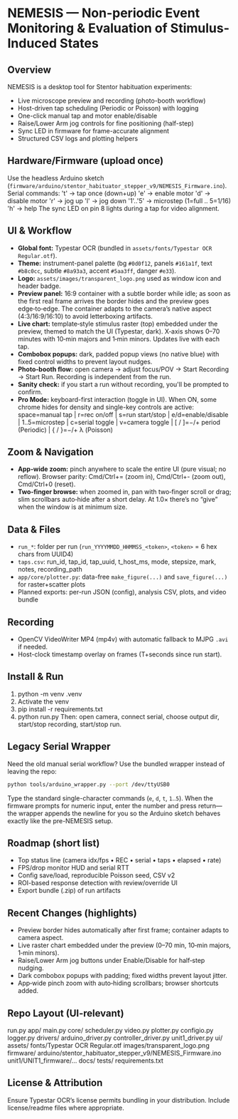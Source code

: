 NEMESIS — Non-periodic Event Monitoring & Evaluation of Stimulus-Induced States
==================================================================================

Overview
--------
NEMESIS is a desktop tool for Stentor habituation experiments:
- Live microscope preview and recording (photo-booth workflow)
- Host-driven tap scheduling (Periodic or Poisson) with logging
- One-click manual tap and motor enable/disable
- Raise/Lower Arm jog controls for fine positioning (half-step)
- Sync LED in firmware for frame-accurate alignment
- Structured CSV logs and plotting helpers

Hardware/Firmware (upload once)
-------------------------------
Use the headless Arduino sketch (`firmware/arduino/stentor_habituator_stepper_v9/NEMESIS_Firmware.ino`). Serial commands:
  't' → tap once (down+up)
  'e' → enable motor    'd' → disable motor
  'r' → jog up          'l' → jog down
  '1'..'5' → microstep (1=full .. 5=1/16)
  'h' → help
The sync LED on pin 8 lights during a tap for video alignment.

UI & Workflow
-------------
- **Global font:** Typestar OCR (bundled in `assets/fonts/Typestar OCR Regular.otf`).
- **Theme:** instrument-panel palette (bg `#0d0f12`, panels `#161a1f`, text `#b8c0cc`, subtle `#8a93a3`, accent `#5aa3ff`, danger `#e33`).
- **Logo:** `assets/images/transparent_logo.png` used as window icon and header badge.
- **Preview panel:** 16:9 container with a subtle border while idle; as soon as the first real frame arrives the border hides and the preview goes edge‑to‑edge. The container adapts to the camera’s native aspect (4:3/16:9/16:10) to avoid letterboxing artifacts.
- **Live chart:** template‑style stimulus raster (top) embedded under the preview, themed to match the UI (Typestar, dark). X‑axis shows 0–70 minutes with 10‑min majors and 1‑min minors. Updates live with each tap.
- **Combobox popups:** dark, padded popup views (no native blue) with fixed control widths to prevent layout nudges.
- **Photo‑booth flow:** open camera → adjust focus/POV → Start Recording → Start Run. Recording is independent from the run.
- **Sanity check:** if you start a run without recording, you'll be prompted to confirm.
- **Pro Mode:** keyboard-first interaction (toggle in UI). When ON, some chrome hides for density and single-key controls are active:
  space=manual tap | r=rec on/off | s=run start/stop | e/d=enable/disable |
  1..5=microstep | c=serial toggle | v=camera toggle |
  [ / ]=−/+ period (Periodic) | { / }=−/+ λ (Poisson)

Zoom & Navigation
-----------------
- **App‑wide zoom:** pinch anywhere to scale the entire UI (pure visual; no reflow). Browser parity: Cmd/Ctrl+= (zoom in), Cmd/Ctrl+- (zoom out), Cmd/Ctrl+0 (reset).
- **Two‑finger browse:** when zoomed in, pan with two‑finger scroll or drag; slim scrollbars auto‑hide after a short delay. At 1.0× there’s no “give” when the window is at minimum size.

Data & Files
------------
- `run_*`: folder per run (`run_YYYYMMDD_HHMMSS_<token>`, `<token>` = 6 hex chars from UUID4)
- `taps.csv`: run_id, tap_id, tap_uuid, t_host_ms, mode, stepsize, mark, notes, recording_path
- `app/core/plotter.py`: data-free `make_figure(...)` and `save_figure(...)` for raster+scatter plots
- Planned exports: per-run JSON (config), analysis CSV, plots, and video bundle

Recording
---------
- OpenCV VideoWriter MP4 (mp4v) with automatic fallback to MJPG `.avi` if needed.
- Host-clock timestamp overlay on frames (T+seconds since run start).

Install & Run
-------------
1) python -m venv .venv
2) Activate the venv
3) pip install -r requirements.txt
4) python run.py
Then: open camera, connect serial, choose output dir, start/stop recording, start/stop run.

Legacy Serial Wrapper
---------------------
Need the old manual serial workflow? Use the bundled wrapper instead of leaving the repo:

```bash
python tools/arduino_wrapper.py --port /dev/ttyUSB0
```

Type the standard single-character commands (`e`, `d`, `t`, `1`..`5`). When the firmware
prompts for numeric input, enter the number and press return—the wrapper appends the newline
for you so the Arduino sketch behaves exactly like the pre-NEMESIS setup.

Roadmap (short list)
--------------------
- Top status line (camera idx/fps • REC • serial • taps • elapsed • rate)
- FPS/drop monitor HUD and serial RTT
- Config save/load, reproducible Poisson seed, CSV v2
- ROI-based response detection with review/override UI
- Export bundle (.zip) of run artifacts

Recent Changes (highlights)
---------------------------
- Preview border hides automatically after first frame; container adapts to camera aspect.
- Live raster chart embedded under the preview (0–70 min, 10‑min majors, 1‑min minors).
- Raise/Lower Arm jog buttons under Enable/Disable for half‑step nudging.
- Dark combobox popups with padding; fixed widths prevent layout jitter.
- App‑wide pinch zoom with auto‑hiding scrollbars; browser shortcuts added.

Repo Layout (UI-relevant)
-------------------------
run.py
app/
  main.py
  core/
    scheduler.py
    video.py
    plotter.py
    configio.py
    logger.py
  drivers/
    arduino_driver.py
    controller_driver.py
    unit1_driver.py
  ui/
assets/
  fonts/Typestar OCR Regular.otf
  images/transparent_logo.png
firmware/
  arduino/stentor_habituator_stepper_v9/NEMESIS_Firmware.ino
  unit1/UNIT1_firmware/...
docs/
tests/
requirements.txt

License & Attribution
---------------------
Ensure Typestar OCR’s license permits bundling in your distribution. Include license/readme files where appropriate.
